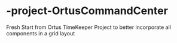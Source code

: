 # -project-OrtusCommandCenter
Fresh Start from Ortus TimeKeeper Project to better incorporate all components in a grid layout
